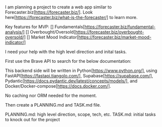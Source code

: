 I am planning a project to create a web app similar to Forecaster.biz[https://forecaster.biz/].
Look here[https://forecaster.biz/what-is-the-forecaster/] to learn more.

Key features for MVP:
    [] Fundamentals[https://forecaster.biz/fundamental-analysis/]
    [] Overbought/Oversold[https://forecaster.biz/overbought-oversold/]
    [] Market Mood Indicator[https://forecaster.biz/market-mood-indicator/]

I need your help with the high level direction and inital tasks.

First use the Brave API to search for the below documentation:

This backend side will be written in Python[https://www.python.org/], using FastAPI[https://fastapi.tiangolo.com/], Supabase[https://supabase.com/], Pydantic[https://docs.pydantic.dev/latest/concepts/models/], and Docker/Docker-compose[https://docs.docker.com/].

No caching nor ORM needed for the moment.

Then create a PLANNING.md and TASK.md file.

PLANNING.md: high level direction, scope, tech, etc.
TASK.md: initial tasks to knock out for the project






